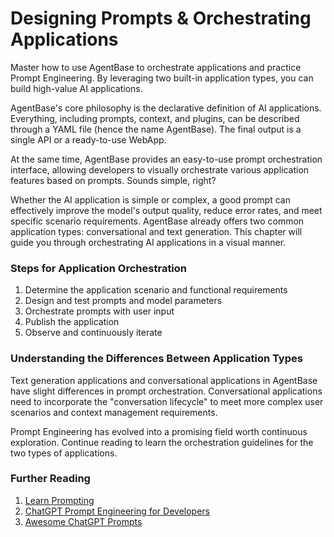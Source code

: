 # Designing Prompts & Orchestrating Applications

Master how to use AgentBase to orchestrate applications and practice Prompt Engineering. By leveraging two built-in application types, you can build high-value AI applications.

AgentBase's core philosophy is the declarative definition of AI applications. Everything, including prompts, context, and plugins, can be described through a YAML file (hence the name AgentBase). The final output is a single API or a ready-to-use WebApp.

At the same time, AgentBase provides an easy-to-use prompt orchestration interface, allowing developers to visually orchestrate various application features based on prompts. Sounds simple, right?

Whether the AI application is simple or complex, a good prompt can effectively improve the model's output quality, reduce error rates, and meet specific scenario requirements. AgentBase already offers two common application types: conversational and text generation. This chapter will guide you through orchestrating AI applications in a visual manner.

### Steps for Application Orchestration

1. Determine the application scenario and functional requirements
2. Design and test prompts and model parameters
3. Orchestrate prompts with user input
4. Publish the application
5. Observe and continuously iterate

### Understanding the Differences Between Application Types

Text generation applications and conversational applications in AgentBase have slight differences in prompt orchestration. Conversational applications need to incorporate the "conversation lifecycle" to meet more complex user scenarios and context management requirements.

Prompt Engineering has evolved into a promising field worth continuous exploration. Continue reading to learn the orchestration guidelines for the two types of applications.

### Further Reading

1. [Learn Prompting](https://learnprompting.org/zh-Hans/)
2. [ChatGPT Prompt Engineering for Developers](https://www.deeplearning.ai/short-courses/chatgpt-prompt-engineering-for-developers/)
3. [Awesome ChatGPT Prompts](https://github.com/f/awesome-chatgpt-prompts)